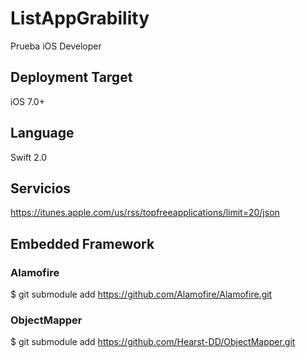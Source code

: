 # ListAppGrability
Prueba iOS Developer
## Deployment Target ##

iOS 7.0+

## Language ##

Swift 2.0

## Servicios ##

https://itunes.apple.com/us/rss/topfreeapplications/limit=20/json


## Embedded Framework ##
### Alamofire ###
$ git submodule add https://github.com/Alamofire/Alamofire.git

### ObjectMapper ###
$ git submodule add https://github.com/Hearst-DD/ObjectMapper.git
